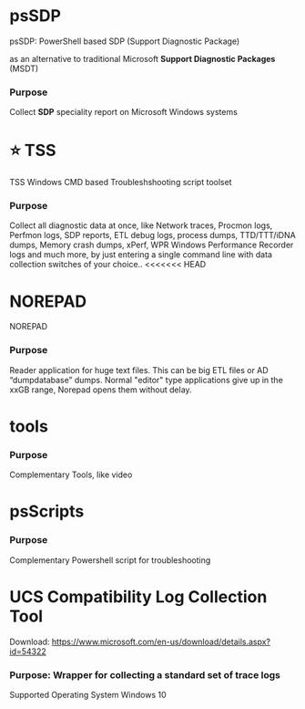 # psSDP
psSDP: PowerShell based SDP (Support Diagnostic Package)

as an alternative to traditional Microsoft **Support Diagnostic Packages** (MSDT)
### Purpose
Collect **SDP** speciality report on Microsoft Windows systems

# :star: TSS
TSS Windows CMD based Troubleshshooting script toolset 
### Purpose
Collect all diagnostic data at once, like Network traces, Procmon logs, Perfmon logs, SDP reports, ETL debug logs, process dumps, TTD/TTT/iDNA dumps, Memory crash dumps, xPerf, WPR Windows Performance Recorder logs and much more, by just entering a single command line with data collection switches of your choice..
<<<<<<< HEAD


# NOREPAD
NOREPAD
### Purpose 
Reader application for huge text files. This can be big ETL files or AD “dumpdatabase” dumps. Normal "editor" type applications give up in the xxGB range, Norepad opens them without delay.

# tools
### Purpose 
Complementary Tools, like video

# psScripts
### Purpose 
Complementary Powershell script for troubleshooting

# UCS Compatibility Log Collection Tool 
Download: https://www.microsoft.com/en-us/download/details.aspx?id=54322
### Purpose: Wrapper for collecting a standard set of trace logs 
Supported Operating System 
Windows 10 

